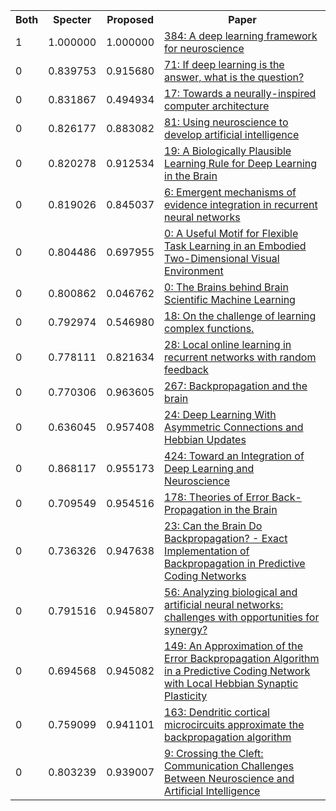 <html><table><tr>
<th>Both</th>
<th>Specter</th>
<th>Proposed</th>
<th>Paper</th>
</tr>
<tr>
<td>1</td>
<td>1.000000</td>
<td>1.000000</td>
<td><a href="https://www.semanticscholar.org/paper/23bd347361b4392705835d419b6543b3e73a3a96">384: A deep learning framework for neuroscience</a></td>
</tr>
<tr>
<td>0</td>
<td>0.839753</td>
<td>0.915680</td>
<td><a href="https://www.semanticscholar.org/paper/558a08d295d5276e8836288263d67189c3062a99">71: If deep learning is the answer, what is the question?</a></td>
</tr>
<tr>
<td>0</td>
<td>0.831867</td>
<td>0.494934</td>
<td><a href="https://www.semanticscholar.org/paper/8429ce445e1f51019dd29de81b9ec902e908c6f4">17: Towards a neurally-inspired computer architecture</a></td>
</tr>
<tr>
<td>0</td>
<td>0.826177</td>
<td>0.883082</td>
<td><a href="https://www.semanticscholar.org/paper/a9ef68be93c896d91c1f87ce622e28da540f5fba">81: Using neuroscience to develop artificial intelligence</a></td>
</tr>
<tr>
<td>0</td>
<td>0.820278</td>
<td>0.912534</td>
<td><a href="https://www.semanticscholar.org/paper/83a1ac600113e9fb66ef217d1dad4373069c772c">19: A Biologically Plausible Learning Rule for Deep Learning in the Brain</a></td>
</tr>
<tr>
<td>0</td>
<td>0.819026</td>
<td>0.845037</td>
<td><a href="https://www.semanticscholar.org/paper/feef0e145071c5d320fd96a8f81c6b061704beb5">6: Emergent mechanisms of evidence integration in recurrent neural networks</a></td>
</tr>
<tr>
<td>0</td>
<td>0.804486</td>
<td>0.697955</td>
<td><a href="https://www.semanticscholar.org/paper/5e47b6a2a873ab893377917adaa47212cc8ba1e3">0: A Useful Motif for Flexible Task Learning in an Embodied Two-Dimensional Visual Environment</a></td>
</tr>
<tr>
<td>0</td>
<td>0.800862</td>
<td>0.046762</td>
<td><a href="https://www.semanticscholar.org/paper/10e0df9fdeb2fc53c8b377ca344c7a5315eb3c8c">0: The Brains behind Brain Scientific Machine Learning</a></td>
</tr>
<tr>
<td>0</td>
<td>0.792974</td>
<td>0.546980</td>
<td><a href="https://www.semanticscholar.org/paper/578a316d192a66f6e3562055696ca9c5e88471ef">18: On the challenge of learning complex functions.</a></td>
</tr>
<tr>
<td>0</td>
<td>0.778111</td>
<td>0.821634</td>
<td><a href="https://www.semanticscholar.org/paper/44976e4bda3ec6e3111a77acdb4f7663ed4237ae">28: Local online learning in recurrent networks with random feedback</a></td>
</tr>
<tr>
<td>0</td>
<td>0.770306</td>
<td>0.963605</td>
<td><a href="https://www.semanticscholar.org/paper/e7ce12aa34a76fd89b07149fba847b32c915b1ef">267: Backpropagation and the brain</a></td>
</tr>
<tr>
<td>0</td>
<td>0.636045</td>
<td>0.957408</td>
<td><a href="https://www.semanticscholar.org/paper/6c15f6516a41bca0e3bda41416ee69390bea5985">24: Deep Learning With Asymmetric Connections and Hebbian Updates</a></td>
</tr>
<tr>
<td>0</td>
<td>0.868117</td>
<td>0.955173</td>
<td><a href="https://www.semanticscholar.org/paper/2dec4f52b1ce552b416f086d4ea1040626675dfa">424: Toward an Integration of Deep Learning and Neuroscience</a></td>
</tr>
<tr>
<td>0</td>
<td>0.709549</td>
<td>0.954516</td>
<td><a href="https://www.semanticscholar.org/paper/363db281e33509fe99151a7e99ad1efe664cf3c3">178: Theories of Error Back-Propagation in the Brain</a></td>
</tr>
<tr>
<td>0</td>
<td>0.736326</td>
<td>0.947638</td>
<td><a href="https://www.semanticscholar.org/paper/b68a85a25754f78268c766a11e85ad08f3d2c381">23: Can the Brain Do Backpropagation? - Exact Implementation of Backpropagation in Predictive Coding Networks</a></td>
</tr>
<tr>
<td>0</td>
<td>0.791516</td>
<td>0.945807</td>
<td><a href="https://www.semanticscholar.org/paper/807bd132892517eff403de8998c85118f1903fa5">56: Analyzing biological and artificial neural networks: challenges with opportunities for synergy?</a></td>
</tr>
<tr>
<td>0</td>
<td>0.694568</td>
<td>0.945082</td>
<td><a href="https://www.semanticscholar.org/paper/c124a6aec4b1833e4e86092e20a782183349d57e">149: An Approximation of the Error Backpropagation Algorithm in a Predictive Coding Network with Local Hebbian Synaptic Plasticity</a></td>
</tr>
<tr>
<td>0</td>
<td>0.759099</td>
<td>0.941101</td>
<td><a href="https://www.semanticscholar.org/paper/4a684d8ff381be9334195e850d09b2a027447230">163: Dendritic cortical microcircuits approximate the backpropagation algorithm</a></td>
</tr>
<tr>
<td>0</td>
<td>0.803239</td>
<td>0.939007</td>
<td><a href="https://www.semanticscholar.org/paper/d0a3d85b436e945f12a2abe4fcf2924c58c4c70e">9: Crossing the Cleft: Communication Challenges Between Neuroscience and Artificial Intelligence</a></td>
</tr>
</table></html>
